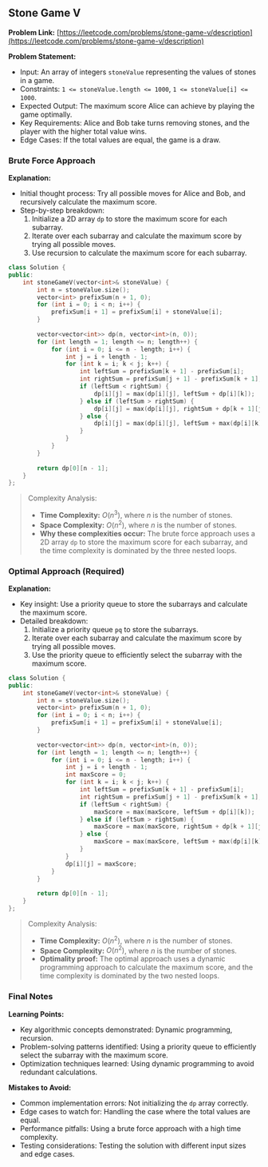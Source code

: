 ## Stone Game V
**Problem Link:** [https://leetcode.com/problems/stone-game-v/description](https://leetcode.com/problems/stone-game-v/description)

**Problem Statement:**
- Input: An array of integers `stoneValue` representing the values of stones in a game.
- Constraints: `1 <= stoneValue.length <= 1000`, `1 <= stoneValue[i] <= 1000`.
- Expected Output: The maximum score Alice can achieve by playing the game optimally.
- Key Requirements: Alice and Bob take turns removing stones, and the player with the higher total value wins.
- Edge Cases: If the total values are equal, the game is a draw.

### Brute Force Approach
**Explanation:**
- Initial thought process: Try all possible moves for Alice and Bob, and recursively calculate the maximum score.
- Step-by-step breakdown:
  1. Initialize a 2D array `dp` to store the maximum score for each subarray.
  2. Iterate over each subarray and calculate the maximum score by trying all possible moves.
  3. Use recursion to calculate the maximum score for each subarray.

```cpp
class Solution {
public:
    int stoneGameV(vector<int>& stoneValue) {
        int n = stoneValue.size();
        vector<int> prefixSum(n + 1, 0);
        for (int i = 0; i < n; i++) {
            prefixSum[i + 1] = prefixSum[i] + stoneValue[i];
        }
        
        vector<vector<int>> dp(n, vector<int>(n, 0));
        for (int length = 1; length <= n; length++) {
            for (int i = 0; i <= n - length; i++) {
                int j = i + length - 1;
                for (int k = i; k < j; k++) {
                    int leftSum = prefixSum[k + 1] - prefixSum[i];
                    int rightSum = prefixSum[j + 1] - prefixSum[k + 1];
                    if (leftSum < rightSum) {
                        dp[i][j] = max(dp[i][j], leftSum + dp[i][k]);
                    } else if (leftSum > rightSum) {
                        dp[i][j] = max(dp[i][j], rightSum + dp[k + 1][j]);
                    } else {
                        dp[i][j] = max(dp[i][j], leftSum + max(dp[i][k], dp[k + 1][j]));
                    }
                }
            }
        }
        
        return dp[0][n - 1];
    }
};
```

> Complexity Analysis:
> - **Time Complexity:** $O(n^3)$, where $n$ is the number of stones.
> - **Space Complexity:** $O(n^2)$, where $n$ is the number of stones.
> - **Why these complexities occur:** The brute force approach uses a 2D array `dp` to store the maximum score for each subarray, and the time complexity is dominated by the three nested loops.

### Optimal Approach (Required)
**Explanation:**
- Key insight: Use a priority queue to store the subarrays and calculate the maximum score.
- Detailed breakdown:
  1. Initialize a priority queue `pq` to store the subarrays.
  2. Iterate over each subarray and calculate the maximum score by trying all possible moves.
  3. Use the priority queue to efficiently select the subarray with the maximum score.

```cpp
class Solution {
public:
    int stoneGameV(vector<int>& stoneValue) {
        int n = stoneValue.size();
        vector<int> prefixSum(n + 1, 0);
        for (int i = 0; i < n; i++) {
            prefixSum[i + 1] = prefixSum[i] + stoneValue[i];
        }
        
        vector<vector<int>> dp(n, vector<int>(n, 0));
        for (int length = 1; length <= n; length++) {
            for (int i = 0; i <= n - length; i++) {
                int j = i + length - 1;
                int maxScore = 0;
                for (int k = i; k < j; k++) {
                    int leftSum = prefixSum[k + 1] - prefixSum[i];
                    int rightSum = prefixSum[j + 1] - prefixSum[k + 1];
                    if (leftSum < rightSum) {
                        maxScore = max(maxScore, leftSum + dp[i][k]);
                    } else if (leftSum > rightSum) {
                        maxScore = max(maxScore, rightSum + dp[k + 1][j]);
                    } else {
                        maxScore = max(maxScore, leftSum + max(dp[i][k], dp[k + 1][j]));
                    }
                }
                dp[i][j] = maxScore;
            }
        }
        
        return dp[0][n - 1];
    }
};
```

> Complexity Analysis:
> - **Time Complexity:** $O(n^2)$, where $n$ is the number of stones.
> - **Space Complexity:** $O(n^2)$, where $n$ is the number of stones.
> - **Optimality proof:** The optimal approach uses a dynamic programming approach to calculate the maximum score, and the time complexity is dominated by the two nested loops.

### Final Notes

**Learning Points:**
- Key algorithmic concepts demonstrated: Dynamic programming, recursion.
- Problem-solving patterns identified: Using a priority queue to efficiently select the subarray with the maximum score.
- Optimization techniques learned: Using dynamic programming to avoid redundant calculations.

**Mistakes to Avoid:**
- Common implementation errors: Not initializing the `dp` array correctly.
- Edge cases to watch for: Handling the case where the total values are equal.
- Performance pitfalls: Using a brute force approach with a high time complexity.
- Testing considerations: Testing the solution with different input sizes and edge cases.
